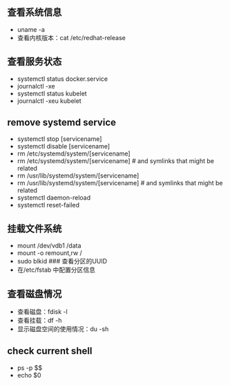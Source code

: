 ## 查看系统信息
* uname -a
* 查看内核版本：cat /etc/redhat-release

## 查看服务状态
* systemctl status docker.service
* journalctl -xe
* systemctl status kubelet
* journalctl -xeu kubelet

## remove systemd service
* systemctl stop [servicename]
* systemctl disable [servicename]
* rm /etc/systemd/system/[servicename]
* rm /etc/systemd/system/[servicename] # and symlinks that might be related
* rm /usr/lib/systemd/system/[servicename]
* rm /usr/lib/systemd/system/[servicename] # and symlinks that might be related
* systemctl daemon-reload
* systemctl reset-failed

## 挂载文件系统
* mount /dev/vdb1 /data
* mount -o remount,rw /
* sudo blkid    ### 查看分区的UUID
* 在/etc/fstab 中配置分区信息

## 查看磁盘情况
* 查看磁盘：fdisk -l
* 查看挂载：df -h
* 显示磁盘空间的使用情况：du -sh

## check current shell
* ps -p $$  
* echo $0

